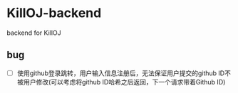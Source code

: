 # KillOJ-backend
backend for KillOJ

## bug

- [ ] 使用github登录跳转，用户输入信息注册后，无法保证用户提交的github ID不被用户修改(可以考虑将github ID哈希之后返回，下一个请求带着Github ID)